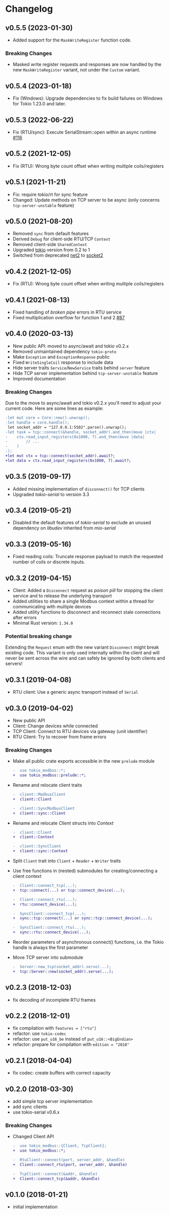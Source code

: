 <!-- SPDX-FileCopyrightText: Copyright (c) 2017-2023 slowtec GmbH <post@slowtec.de> -->
<!-- SPDX-License-Identifier: MIT OR Apache-2.0 -->

# Changelog

## v0.5.5 (2023-01-30)

- Added support for the `MaskWriteRegister` function code.

### Breaking Changes

- Masked write register requests and responses are now handled by the new `MaskWriteRegister` variant, not under the `Custom` variant.

## v0.5.4 (2023-01-18)

- Fix (Windows): Upgrade dependencies to fix build failures on Windows for Tokio 1.23.0 and later.

## v0.5.3 (2022-06-22)

- Fix (RTU/sync): Execute SerialStream::open within an async runtime [#116](https://github.com/slowtec/tokio-modbus/pull/116)

## v0.5.2 (2021-12-05)

- Fix (RTU): Wrong byte count offset when writing multiple coils/registers

## v0.5.1 (2021-11-21)

- Fix: require tokio/rt for sync feature
- Changed: Update methods on TCP server to be async (only concerns `tcp-server-unstable` feature)

## v0.5.0 (2021-08-20)

- Removed `sync` from default features
- Derived `Debug` for client-side RTU/TCP `Context`
- Removed client-side `SharedContext`
- Upgraded [tokio](https://tokio.rs/) version from 0.2 to 1
- Switched from deprecated [net2](https://github.com/deprecrated/net2-rs) to [socket2](https://github.com/rust-lang/socket2)

## v0.4.2 (2021-12-05)

- Fix (RTU): Wrong byte count offset when writing multiple coils/registers

## v0.4.1 (2021-08-13)

- Fixed handling of _broken pipe_ errors in RTU service
- Fixed multiplication overflow for function 1 and 2 [#87](https://github.com/slowtec/tokio-modbus/pull/87)

## v0.4.0 (2020-03-13)

- New public API: moved to async/await and tokio v0.2.x
- Removed unmaintained dependency `tokio-proto`
- Make `Exception` and `ExceptionResponse` public
- Fixed `WriteSingleCoil` response to include data
- Hide server traits `Service`/`NewService` traits behind `server` feature
- Hide TCP server implementation behind `tcp-server-unstable` feature
- Improved documentation

### Breaking Changes

Due to the move to async/await and tokio v0.2.x you'll need to adjust
your current code.
Here are some lines as example:

```diff
-let mut core = Core::new().unwrap();
-let handle = core.handle();
 let socket_addr = "127.0.0.1:5502".parse().unwrap();
-let task = tcp::connect(&handle, socket_addr).and_then(move |ctx|
-    ctx.read_input_registers(0x1000, 7).and_then(move |data|
-        // ...
-    )
-);
+let mut ctx = tcp::connect(socket_addr).await?;
+let data = ctx.read_input_registers(0x1000, 7).await?;
```

## v0.3.5 (2019-09-17)

- Added missing implementation of `disconnect()` for TCP clients
- Upgraded _tokio-serial_ to version 3.3

## v0.3.4 (2019-05-21)

- Disabled the default features of _tokio-serial_ to exclude an unused
  dependency on _libudev_ inherited from _mio-serial_

## v0.3.3 (2019-05-16)

- Fixed reading coils: Truncate response payload to match the requested
  number of coils or discrete inputs.

## v0.3.2 (2019-04-15)

- Client: Added a `Disconnect` request as _poison pill_ for stopping
  the client service and to release the underlying transport
- Added utilities to share a single Modbus context within a thread for
  communicating with multiple devices
- Added utility functions to disconnect and reconnect stale connections
  after errors
- Minimal Rust version: `1.34.0`

### Potential breaking change

Extending the `Request` enum with the new variant `Disconnect` might break
existing code. This variant is only used internally within the client and
will never be sent across the wire and can safely be ignored by both clients
and servers!

## v0.3.1 (2019-04-08)

- RTU client: Use a generic async transport instead of `Serial`

## v0.3.0 (2019-04-02)

- New public API
- Client: Change devices while connected
- TCP Client: Connect to RTU devices via gateway (unit identifier)
- RTU Client: Try to recover from frame errors

### Breaking Changes

- Make all public crate exports accessible in the new `prelude` module

  ```diff
  -  use tokio_modbus::*;
  +  use tokio_modbus::prelude::*;
  ```

- Rename and relocate client traits

  ```diff
  -  client::ModbusClient
  +  client::Client
  ```

  ```diff
  -  client::SyncModbusClient
  +  client::sync::Client
  ```

- Rename and relocate _Client_ structs into _Context_

  ```diff
  -  client::Client
  +  client::Context
  ```

  ```diff
  -  client::SyncClient
  +  client::sync::Context
  ```

- Split `Client` trait into `Client` + `Reader` + `Writer` traits

- Use free functions in (nested) submodules for creating/connecting a client context

  ```diff
  -  Client::connect_tcp(...);
  +  tcp::connect(...) or tcp::connect_device(...);
  ```

  ```diff
  -  Client::connect_rtu(...);
  +  rtu::connect_device(...);
  ```

  ```diff
  -  SyncClient::connect_tcp(...);
  +  sync::tcp::connect(...) or sync::tcp::connect_device(...);
  ```

  ```diff
  -  SyncClient::connect_rtu(...);
  +  sync::rtu::connect_device(...);
  ```

- Reorder parameters of asynchronous connect() functions,
  i.e. the Tokio handle is always the first parameter

- Move TCP server into submodule

  ```diff
  -  Server::new_tcp(socket_addr).serve(...);
  +  tcp::Server::new(socket_addr).serve(...);
  ```

## v0.2.3 (2018-12-03)

- fix decoding of incomplete RTU frames

## v0.2.2 (2018-12-01)

- fix compilation with `features = ["rtu"]`
- refactor: use `tokio-codec`
- refactor: use `put_u16_be` instead of `put_u16::<BigEndian>`
- refactor: prepare for compilation with `edition = "2018"`

## v0.2.1 (2018-04-04)

- fix codec: create buffers with correct capacity

## v0.2.0 (2018-03-30)

- add simple tcp server implementation
- add sync clients
- use tokio-serial v0.6.x

### Breaking Changes

- Changed Client API

  ```diff
  -  use tokio_modbus::{Client, TcpClient};
  +  use tokio_modbus::*;
  ```

  ```diff
  -  RtuClient::connect(port, server_addr, &handle)
  +  Client::connect_rtu(port, server_addr, &handle)
  ```

  ```diff
  -  TcpClient::connect(&addr, &handle)
  +  Client::connect_tcp(&addr, &handle)
  ```

## v0.1.0 (2018-01-21)

- initial implementation
